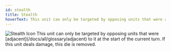 ```yaml
---
id: stealth
title: Stealth
hoverText: This unit can only be targeted by opposing units that were adjacent to it at the start of the current turn. If this unit deals damage, this die is removed.
---
```


<img src="/icons/stealth.svg" alt="Stealth Icon" />
This unit can only be targeted by opposing units that were [adjacent](/docs/all/glossary/adjacent) to it at the start of the current turn. If this unit deals damage, this die is removed.